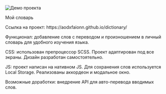 <img src="https://i.ibb.co/t4jgSqW/2023-09-04-22-32-44.png" alt="Демо проекта">
<p>Мой словарь</p>
<p>Ссылка на проект: https://aodxfaionn.github.io/dictionary/ </p>
<p>Функционал: добавление слов с переводом и произношением в личный словарь для удобного изучения языка.</p>
<p>CSS: использован препроцессор SCSS. Проект адаптирован под все экраны. Дизайн разработан самостоятельно.</p>
<p>JS: проект написан на нативном JS. Для сохранения слов используется Local Storage. Реализованы аккордеон и модальное окно.</p>
<p>Возможные доработки: внедрение API для авто-перевода вводимых слов.</p>
